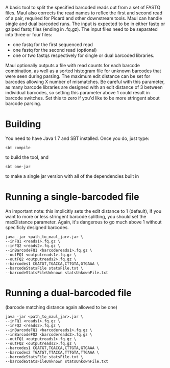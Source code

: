 A basic tool to split the specified barcoded reads out from a set of FASTQ files.  Maul also corrects the read names to reflex the first and second read of a pair, required for Picard and other downstream tools.  Maul can handle single and dual barcoded runs.  The input is expected to be in either fastq or gziped fastq files (ending in .fq.gz).  The input files need to be separated into three or four files: 

- one fastq for the first sequenced read
- one fastq for the second read (optional)
- one or two fastqs respectively for single or dual barcoded libraries. 

Maul optionally outputs a file with read counts for each barcode combination, as well as a sorted histogram file for unknown barcodes that were seen during parsing.  The maximum edit distance can be set for barcodes allowing X number of mismatches.  Be careful with this parameter, as many barcode libraries are designed with an edit distance of 3 between individual barcodes, so setting this parameter above 1 could result in barcode switches. Set this to zero if you'd like to be more stringent about barcode parsing.

Building
==============
You need to have Java 1.7 and SBT installed.  Once you do, just type: 

`
sbt compile
`

to build the tool, and 

`
sbt one-jar
`

to make a single jar version with all of the dependencies built in

Running a single-barcoded file
===============

An important note: this implicitly sets the edit distance to 1 (default), if you want to more or less stringent barcode splitting, you should set the maxDistance parameter.  Again, it's dangerous to go much above 1 without specificly designed barcodes.

```
java -jar <path_to_maul_jar>.jar \
--inFQ1 <reads1>.fq.gz \
--inFQ2 <reads2>.fq.gz \
--inBarcodeFQ1 <barcodereads1>.fq.gz \
--outFQ1 <outputreads1>.fq.gz \
--outFQ2 <outputreads2>.fq.gz \
--barcodes1 CGATGT,TGACCA,CTTGTA,GTGAAA \
--barcodeStatsFile statsFile.txt \
--barcodeStatsFileUnknown statsUnkownFile.txt
```

Running a dual-barcoded file
===============

(barcode matching distance again allowed to be one)

```
java -jar <path_to_maul_jar>.jar \
--inFQ1 <reads1>.fq.gz \
--inFQ2 <reads2>.fq.gz \
--inBarcodeFQ1 <barcodereads1>.fq.gz \
--inBarcodeFQ2 <barcodereads2>.fq.gz \
--outFQ1 <outputreads1>.fq.gz \
--outFQ2 <outputreads2>.fq.gz \
--barcodes1 CGATGT,TGACCA,CTTGTA,GTGAAA \
--barcodes2 TGATGT,TTACCA,TTTGTA,TTGAAA \
--barcodeStatsFile statsFile.txt \
--barcodeStatsFileUnknown statsUnkownFile.txt
```
